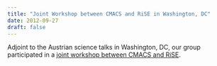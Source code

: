 ```yaml
---
title: "Joint Workshop between CMACS and RiSE in Washington, DC"
date: 2012-09-27
draft: false
---
```

<p>Adjoint to the Austrian science talks in Washington, DC, our group participated in a <a title="CMACS RiSE Workshop" href="http://pan.vmars.tuwien.ac.at/cmacsarise/index.html">joint workshop between CMACS and RiSE</a>.</p>
